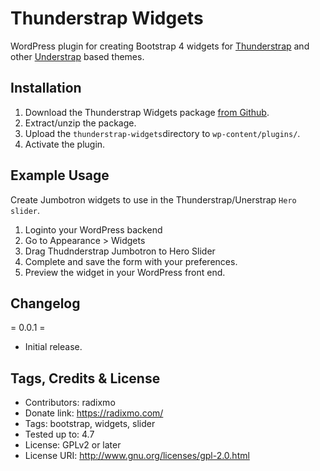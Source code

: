 # Thunderstrap Widgets

WordPress plugin for creating Bootstrap 4 widgets for [Thunderstrap](https://github.com/radixmo/thunderstrap) and other [Understrap](https://github.com/holger1411/understrap) based themes.

## Installation

1. Download the Thunderstrap Widgets package [from Github](https://github.com/radixmo/thunderstrap-widgets/archive/master.zip).
2. Extract/unzip the package.
3. Upload the `thunderstrap-widgets`directory to `wp-content/plugins/`.
2. Activate the plugin.


## Example Usage

Create Jumbotron widgets to use in the Thunderstrap/Unerstrap `Hero slider`.

1. Loginto your WordPress backend
2. Go to Appearance > Widgets
3. Drag Thudnderstrap Jumbotron to Hero Slider
4. Complete and save the form with your preferences.
5. Preview the widget in your WordPress front end.

## Changelog

= 0.0.1 =
* Initial release.

## Tags, Credits & License

- Contributors: radixmo
- Donate link: https://radixmo.com/
- Tags: bootstrap, widgets, slider
- Tested up to: 4.7
- License: GPLv2 or later
- License URI: http://www.gnu.org/licenses/gpl-2.0.html